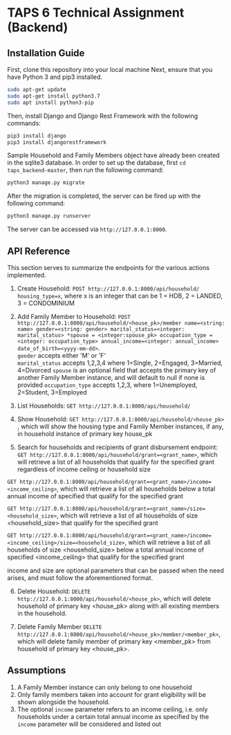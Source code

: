 # TAPS 6 Technical Assignment (Backend)
 
## Installation Guide
First, clone this repository into your local machine
Next, ensure that you have Python 3 and pip3 installed.
```bash
sudo apt-get update 
sudo apt-get install python3.7
sudo apt install python3-pip
```
Then, install Django and Django Rest Framework with the following commands:

```bash
pip3 install django
pip3 install djangorestframework
```

Sample Household and Family Members object have already been created in the sqlite3 database. 
In order to set up the database, first ```cd taps_backend-master```, then run the following command:

```python
python3 manage.py migrate
```

After the migration is completed, the server can be fired up with the following command:

```python
python3 manage.py runserver
```

The server can be accessed via ```http://127.0.0.1:8000```.

## API Reference

This section serves to summarize the endpoints for the various actions implemented.
1) Create Household: ```POST http://127.0.0.1:8000/api/household/ housing_type=x```, where x is an integer that can be 1 = HDB, 2 = LANDED, 3 = CONDOMINIUM

2) Add Family Member to Household: ```POST http://127.0.0.1:8000/api/household/<house_pk>/member name=<string: name> gender=<string: gender> marital_status=<integer: marital_status> *spouse = <integer:spouse_pk> occupation_type = <integer: occupation_type> annual_income=<integer: annual_income> date_of_birth=<yyyy-mm-dd>```.<br>
 ```gender``` accepts either 'M' or 'F' <br>
 ```marital_status``` accepts 1,2,3,4 where 1=Single, 2=Engaged, 3=Married, 4=Divorced
 ```spouse``` is an optional field that accepts the primary key of another Family Member instance, and will default to null if none is provided
 ```occupation_type``` accepts 1,2,3, where 1=Unemployed, 2=Student, 3=Employed

3) List Households: ```GET http://127.0.0.1:8000/api/household/```

4) Show Household: ```GET http://127.0.0.1:8000/api/household/<house_pk>``` , which will show the housing type and Family Member instances, if any, in household instance of primary key house_pk

5) Search for households and recipients of grant disbursement endpoint: 
```GET http://127.0.0.1:8000/api/household/grant=<grant_name>```, which will retrieve a list of all households that qualify for the specified grant regardless of income ceiling or household size

```GET http://127.0.0.1:8000/api/household/grant=<grant_name>/income=<income_ceiling>```, which will retrieve a list of all households below a total annual income of specified <income ceiling> that qualify for the specified grant
 
```GET http://127.0.0.1:8000/api/household/grant=<grant_name>/size=<household_size>```, which will retrieve a list of all households of size <household_size> that qualify for the specified grant 

```GET http://127.0.0.1:8000/api/household/grant=<grant_name>/income=<income_ceiling>/size=<household_size>```, which will retrieve a list of all households of size <household_size> below a total annual income of specified <income_ceiling> that qualify for the specified grant 

income and size are optional parameters that can be passed when the need arises, and must follow the aforementioned format.

6) Delete Household: ```DELETE http://127.0.0.1:8000/api/household/<house_pk>```, which will delete household of primary key <house_pk> along with all existing members in the household.

7) Delete Family Member ```DELETE http://127.0.0.1:8000/api/household/<house_pk>/member/<member_pk>```, which will delete family member of primary key <member_pk> from household of primary key <house_pk>.

## Assumptions
1) A Family Member instance can only belong to one household
2) Only family members taken into account for grant eligibility will be shown alongside the household.
3) The optional ```income``` parameter refers to an income ceiling, i.e. only households under a certain total annual income as specified by the ```income``` parameter will be considered and listed out
